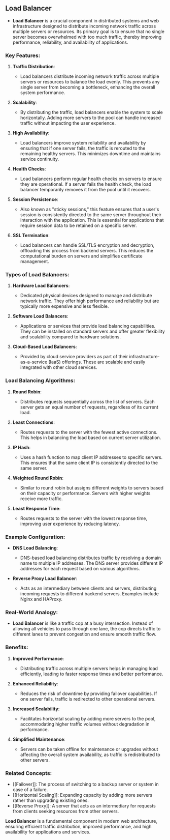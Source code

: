 ## Load Balancer

- **Load Balancer** is a crucial component in distributed systems and web infrastructure designed to distribute incoming network traffic across multiple servers or resources. Its primary goal is to ensure that no single server becomes overwhelmed with too much traffic, thereby improving performance, reliability, and availability of applications.

### Key Features:

1. **Traffic Distribution**:
   - Load balancers distribute incoming network traffic across multiple servers or resources to balance the load evenly. This prevents any single server from becoming a bottleneck, enhancing the overall system performance.

2. **Scalability**:
   - By distributing the traffic, load balancers enable the system to scale horizontally. Adding more servers to the pool can handle increased traffic without impacting the user experience.

3. **High Availability**:
   - Load balancers improve system reliability and availability by ensuring that if one server fails, the traffic is rerouted to the remaining healthy servers. This minimizes downtime and maintains service continuity.

4. **Health Checks**:
   - Load balancers perform regular health checks on servers to ensure they are operational. If a server fails the health check, the load balancer temporarily removes it from the pool until it recovers.

5. **Session Persistence**:
   - Also known as "sticky sessions," this feature ensures that a user's session is consistently directed to the same server throughout their interaction with the application. This is essential for applications that require session data to be retained on a specific server.

6. **SSL Termination**:
   - Load balancers can handle SSL/TLS encryption and decryption, offloading this process from backend servers. This reduces the computational burden on servers and simplifies certificate management.

### Types of Load Balancers:

1. **Hardware Load Balancers**:
   - Dedicated physical devices designed to manage and distribute network traffic. They offer high performance and reliability but are typically more expensive and less flexible.

2. **Software Load Balancers**:
   - Applications or services that provide load balancing capabilities. They can be installed on standard servers and offer greater flexibility and scalability compared to hardware solutions.

3. **Cloud-Based Load Balancers**:
   - Provided by cloud service providers as part of their infrastructure-as-a-service (IaaS) offerings. These are scalable and easily integrated with other cloud services.

### Load Balancing Algorithms:

1. **Round Robin**:
   - Distributes requests sequentially across the list of servers. Each server gets an equal number of requests, regardless of its current load.

2. **Least Connections**:
   - Routes requests to the server with the fewest active connections. This helps in balancing the load based on current server utilization.

3. **IP Hash**:
   - Uses a hash function to map client IP addresses to specific servers. This ensures that the same client IP is consistently directed to the same server.

4. **Weighted Round Robin**:
   - Similar to round robin but assigns different weights to servers based on their capacity or performance. Servers with higher weights receive more traffic.

5. **Least Response Time**:
   - Routes requests to the server with the lowest response time, improving user experience by reducing latency.

### Example Configuration:

- **DNS Load Balancing**:
  - DNS-based load balancing distributes traffic by resolving a domain name to multiple IP addresses. The DNS server provides different IP addresses for each request based on various algorithms.

- **Reverse Proxy Load Balancer**:
  - Acts as an intermediary between clients and servers, distributing incoming requests to different backend servers. Examples include Nginx and HAProxy.

### Real-World Analogy:

- **Load Balancer** is like a traffic cop at a busy intersection. Instead of allowing all vehicles to pass through one lane, the cop directs traffic to different lanes to prevent congestion and ensure smooth traffic flow.

### Benefits:

1. **Improved Performance**:
   - Distributing traffic across multiple servers helps in managing load efficiently, leading to faster response times and better performance.

2. **Enhanced Reliability**:
   - Reduces the risk of downtime by providing failover capabilities. If one server fails, traffic is redirected to other operational servers.

3. **Increased Scalability**:
   - Facilitates horizontal scaling by adding more servers to the pool, accommodating higher traffic volumes without degradation in performance.

4. **Simplified Maintenance**:
   - Servers can be taken offline for maintenance or upgrades without affecting the overall system availability, as traffic is redistributed to other servers.

### Related Concepts:

- [[Failover]]: The process of switching to a backup server or system in case of a failure.
- [[Horizontal Scaling]]: Expanding capacity by adding more servers rather than upgrading existing ones.
- [[Reverse Proxy]]: A server that acts as an intermediary for requests from clients seeking resources from other servers.

**Load Balancer** is a fundamental component in modern web architecture, ensuring efficient traffic distribution, improved performance, and high availability for applications and services.